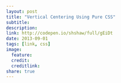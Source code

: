 ```yaml
---
layout: post
title: "Vertical Centering Using Pure CSS"
subtitle:
description:
link: http://codepen.io/shshaw/full/gEiDt
date: 2013-09-01
tags: [link, css]
image:
  feature:
  credit:
  creditlink:
share: true
---
```

